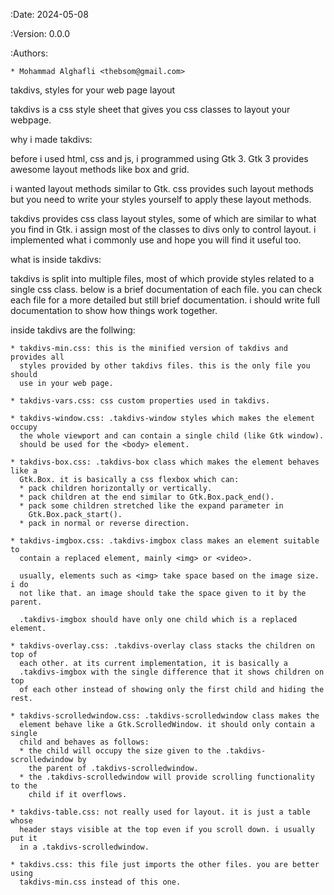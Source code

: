 :Date: 2024-05-08

:Version: 0.0.0

:Authors:

    * Mohammad Alghafli <thebsom@gmail.com>

takdivs, styles for your web page layout

takdivs is a css style sheet that gives you css classes to layout your webpage.

why i made takdivs:

  before i used html, css and js, i programmed using Gtk 3. Gtk 3 provides
  awesome layout methods like box and grid.
  
  i wanted layout methods similar to Gtk. css provides such layout methods but
  you need to write your styles yourself to apply these layout methods.
  
  takdivs provides css class layout styles, some of which are similar to what
  you find in Gtk. i assign most of the classes to divs only to control layout.
  i implemented what i commonly use and hope you will find it useful too.
  
what is inside takdivs:

  takdivs is split into multiple files, most of which provide styles related to
  a single css class. below is a brief documentation of each file. you can check
  each file for a more detailed but still brief documentation. i should write
  full documentation to show how things work together.
  
  inside takdivs are the follwing:
  
    * takdivs-min.css: this is the minified version of takdivs and provides all
      styles provided by other takdivs files. this is the only file you should
      use in your web page.
      
    * takdivs-vars.css: css custom properties used in takdivs.
    
    * takdivs-window.css: .takdivs-window styles which makes the element occupy
      the whole viewport and can contain a single child (like Gtk window).
      should be used for the <body> element.
      
    * takdivs-box.css: .takdivs-box class which makes the element behaves like a
      Gtk.Box. it is basically a css flexbox which can:
      * pack children horizontally or vertically.
      * pack children at the end similar to Gtk.Box.pack_end().
      * pack some children stretched like the expand parameter in
        Gtk.Box.pack_start().
      * pack in normal or reverse direction.
      
    * takdivs-imgbox.css: .takdivs-imgbox class makes an element suitable to
      contain a replaced element, mainly <img> or <video>.
      
      usually, elements such as <img> take space based on the image size. i do
      not like that. an image should take the space given to it by the parent.
      
      .takdivs-imgbox should have only one child which is a replaced element.
      
    * takdivs-overlay.css: .takdivs-overlay class stacks the children on top of
      each other. at its current implementation, it is basically a
      .takdivs-imgbox with the single difference that it shows children on top
      of each other instead of showing only the first child and hiding the rest.
      
    * takdivs-scrolledwindow.css: .takdivs-scrolledwindow class makes the
      element behave like a Gtk.ScrolledWindow. it should only contain a single
      child and behaves as follows:
      * the child will occupy the size given to the .takdivs-scrolledwindow by
        the parent of .takdivs-scrolledwindow.
      * the .takdivs-scrolledwindow will provide scrolling functionality to the
        child if it overflows.
    
    * takdivs-table.css: not really used for layout. it is just a table whose
      header stays visible at the top even if you scroll down. i usually put it
      in a .takdivs-scrolledwindow.
    
    * takdivs.css: this file just imports the other files. you are better using
      takdivs-min.css instead of this one.
